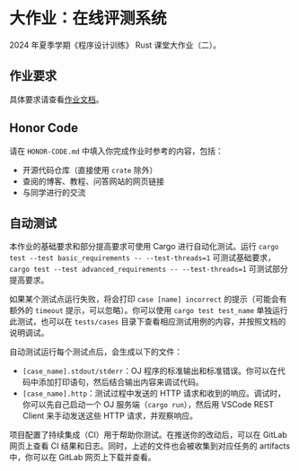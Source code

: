 # 大作业：在线评测系统

2024 年夏季学期《程序设计训练》 Rust 课堂大作业（二）。

## 作业要求

具体要求请查看[作业文档](https://lab.cs.tsinghua.edu.cn/rust/projects/oj/)。

## Honor Code

请在 `HONOR-CODE.md` 中填入你完成作业时参考的内容，包括：

* 开源代码仓库（直接使用 `crate` 除外）
* 查阅的博客、教程、问答网站的网页链接
* 与同学进行的交流

## 自动测试

本作业的基础要求和部分提高要求可使用 Cargo 进行自动化测试。运行 `cargo test --test basic_requirements -- --test-threads=1` 可测试基础要求，`cargo test --test advanced_requirements -- --test-threads=1` 可测试部分提高要求。

如果某个测试点运行失败，将会打印 `case [name] incorrect` 的提示（可能会有额外的 `timeout` 提示，可以忽略）。你可以使用 `cargo test test_name` 单独运行此测试，也可以在 `tests/cases` 目录下查看相应测试用例的内容，并按照文档的说明调试。

自动测试运行每个测试点后，会生成以下的文件：

* `[case_name].stdout/stderr`：OJ 程序的标准输出和标准错误。你可以在代码中添加打印语句，然后结合输出内容来调试代码。
* `[case_name].http`：测试过程中发送的 HTTP 请求和收到的响应。调试时，你可以先自己启动一个 OJ 服务端（`cargo run`），然后用 VSCode REST Client 来手动发送这些 HTTP 请求，并观察响应。

项目配置了持续集成（CI）用于帮助你测试。在推送你的改动后，可以在 GitLab 网页上查看 CI 结果和日志。同时，上述的文件也会被收集到对应任务的 artifacts 中，你可以在 GitLab 网页上下载并查看。
